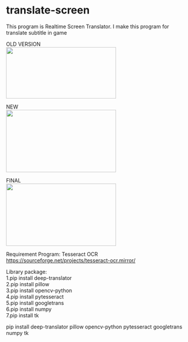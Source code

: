 # translate-screen

This program is Realtime Screen Translator. I make this program for translate subtitle in game<br>

OLD VERSION<br>
<img src="https://github.com/user-attachments/assets/32056c17-acd5-4118-ba78-098dddb71b1a" width="300" height="140"><br>

NEW<br>
<img src="https://github.com/user-attachments/assets/511d0a11-9660-4272-8dfc-69dc18607784" width="300" height="170"><br>

FINAL<br>
<img src="https://github.com/user-attachments/assets/f107b762-e367-46ee-8a8f-184612e2984d" width="300" height="170"><br>

Requirement Program: Tesseract OCR<br>
https://sourceforge.net/projects/tesseract-ocr.mirror/<br>

Library package:<br>
1.pip install deep-translator<br>
2.pip install pillow<br>
3.pip install opencv-python<br>
4.pip install pytesseract<br>
5.pip install googletrans<br>
6.pip install numpy<br>
7.pip install tk<br>
 
pip install deep-translator pillow opencv-python pytesseract googletrans numpy tk

